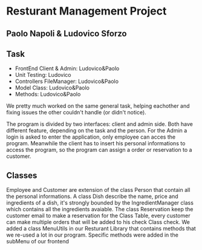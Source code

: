 # Resturant Management Project

## Paolo Napoli & Ludovico Sforzo

## Task
- FrontEnd Client & Admin: Ludovico&Paolo
- Unit Testing: Ludovico
- Controllers FileManager: Ludovico&Paolo
- Model Class: Ludovico&Paolo
- Methods: Ludovico&Paolo

We pretty much worked on the same general task, helping eachother and fixing issues the other couldn't handle (or didn't notice).

The program is divided by two interfaces: client and admin side. Both have different feature, depending on the task and the person.
For the Admin a login is asked to enter the application, only employee can acces the program. Meanwhile the client has to insert his personal informations to access the program, so the program can assign a order or reservation to a customer.

## Classes
Employee and Customer are extension of the class Person that contain all the personal informations.
A class Dish describe the name, price and ingredients of a dish, it's strongly bounded by the IngredientManager class which contains all the ingredients avaiable.
The class Reservation keep the customer email to make a reservation for the Class Table, every customer can make multiple orders that will be added to his check Class check.
We added a class MenuUtils in our Resturant Library that contains methods that we re-used a lot in our program. Specific methods were added in the subMenu of our frontend